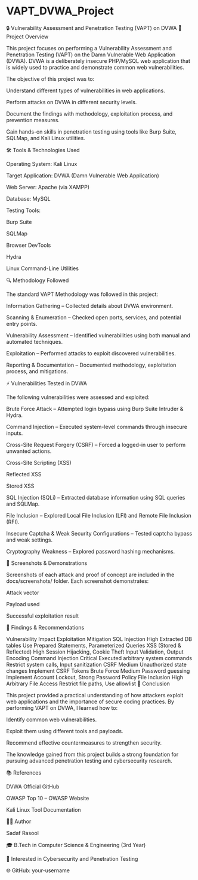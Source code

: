 # VAPT_DVWA_Project
🔒 Vulnerability Assessment and Penetration Testing (VAPT) on DVWA
📌 Project Overview

This project focuses on performing a Vulnerability Assessment and Penetration Testing (VAPT) on the Damn Vulnerable Web Application (DVWA).
DVWA is a deliberately insecure PHP/MySQL web application that is widely used to practice and demonstrate common web vulnerabilities.

The objective of this project was to:

Understand different types of vulnerabilities in web applications.

Perform attacks on DVWA in different security levels.

Document the findings with methodology, exploitation process, and prevention measures.

Gain hands-on skills in penetration testing using tools like Burp Suite, SQLMap, and Kali Linux utilities.

🛠 Tools & Technologies Used

Operating System: Kali Linux

Target Application: DVWA (Damn Vulnerable Web Application)

Web Server: Apache (via XAMPP)

Database: MySQL

Testing Tools:

Burp Suite

SQLMap

Browser DevTools

Hydra

Linux Command-Line Utilities

🔍 Methodology Followed

The standard VAPT Methodology was followed in this project:

Information Gathering – Collected details about DVWA environment.

Scanning & Enumeration – Checked open ports, services, and potential entry points.

Vulnerability Assessment – Identified vulnerabilities using both manual and automated techniques.

Exploitation – Performed attacks to exploit discovered vulnerabilities.

Reporting & Documentation – Documented methodology, exploitation process, and mitigations.

⚡ Vulnerabilities Tested in DVWA

The following vulnerabilities were assessed and exploited:

Brute Force Attack – Attempted login bypass using Burp Suite Intruder & Hydra.

Command Injection – Executed system-level commands through insecure inputs.

Cross-Site Request Forgery (CSRF) – Forced a logged-in user to perform unwanted actions.

Cross-Site Scripting (XSS)

Reflected XSS

Stored XSS

SQL Injection (SQLi) – Extracted database information using SQL queries and SQLMap.

File Inclusion – Explored Local File Inclusion (LFI) and Remote File Inclusion (RFI).

Insecure Captcha & Weak Security Configurations – Tested captcha bypass and weak settings.

Cryptography Weakness – Explored password hashing mechanisms.

📸 Screenshots & Demonstrations

Screenshots of each attack and proof of concept are included in the docs/screenshots/ folder.
Each screenshot demonstrates:

Attack vector

Payload used

Successful exploitation result

📝 Findings & Recommendations

Vulnerability	Impact	Exploitation	Mitigation
SQL Injection	High	Extracted DB tables	Use Prepared Statements, Parameterized Queries
XSS (Stored & Reflected)	High	Session Hijacking, Cookie Theft	Input Validation, Output Encoding
Command Injection	Critical	Executed arbitrary system commands	Restrict system calls, Input sanitization
CSRF	Medium	Unauthorized state changes	Implement CSRF Tokens
Brute Force	Medium	Password guessing	Implement Account Lockout, Strong Password Policy
File Inclusion	High	Arbitrary File Access	Restrict file paths, Use allowlist
📖 Conclusion

This project provided a practical understanding of how attackers exploit web applications and the importance of secure coding practices.
By performing VAPT on DVWA, I learned how to:

Identify common web vulnerabilities.

Exploit them using different tools and payloads.

Recommend effective countermeasures to strengthen security.

The knowledge gained from this project builds a strong foundation for pursuing advanced penetration testing and cybersecurity research.

📚 References

DVWA Official GitHub

OWASP Top 10 – OWASP Website

Kali Linux Tool Documentation

👨‍💻 Author

Sadaf Rasool

🎓 B.Tech in Computer Science & Engineering (3rd Year)

🔐 Interested in Cybersecurity and Penetration Testing

🌐 GitHub: your-username
